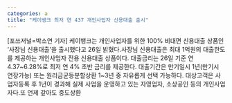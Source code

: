 ```yaml
---
categories: a
title: "케이뱅크 최저 연 437 개인사업자 신용대출 출시"
---
```

[포쓰저널=박소연 기자] 케이뱅크는 개인사업자를 위한 100% 비대면 신용대출 상품인 ‘사장님 신용대출’을 출시했다고 26일 밝혔다.사장님 신용대출은 최대 1억원의 대출한도를 제공하는 개인사업자 전용 신용대출 상품이다. 대출금리는 26일 기준 연 4.37~6.28%로 최저 연 4% 초반 금리를 제공한다. 대출기간은 만기일시 1년(만기시 연장가능) 또는 원리금균등분할상환 1~3년 중 자유롭게 선택 가능하다. 대상고객은 사업자등록 후 1년이 경과해 실제 사업을 운영하고 있는 자영업자, 소상공인 등의 개인사업자다.또 언제 갚아도 중도상환